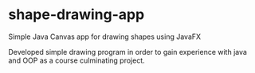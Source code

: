 # shape-drawing-app
Simple Java Canvas app for drawing shapes using JavaFX

Developed simple drawing program in order to gain experience with java and OOP as a course culminating project.
